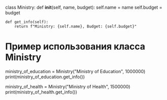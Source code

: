 class Ministry:
    def __init__(self, name, budget):
        self.name = name
        self.budget = budget

    def get_info(self):
        return f"Ministry: {self.name}, Budget: {self.budget}"

# Пример использования класса Ministry
ministry_of_education = Ministry("Ministry of Education", 1000000)
print(ministry_of_education.get_info())

ministry_of_health = Ministry("Ministry of Health", 1500000)
print(ministry_of_health.get_info())
